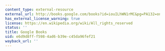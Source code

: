 ```yaml
---
content_type: external-resource
external_url: http://books.google.com/books?id=iouILhWN1rMC&pg=PA132=onepage
has_external_license_warning: true
license: https://en.wikipedia.org/wiki/All_rights_reserved
status: ''
title: Google Books
uid: e6d9d8ff-f598-4ad6-b39e-c45da96fef21
wayback_url: ''
---
```

